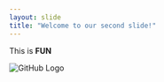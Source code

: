 ```yaml
---
layout: slide
title: "Welcome to our second slide!"
---
```

This is **FUN**

![GitHub Logo](71214a02696fd88df37c6a42305a427f.jpg)
